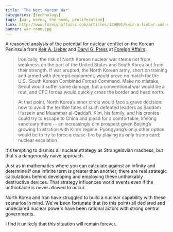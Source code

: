 ```yaml
---
title: 'The Next Korean War'
categories: [technology]
tags: [war, korea, the bomb, proliferation]
link: http://www.foreignaffairs.com/articles/139091/keir-a-lieber-and-daryl-g-press/the-next-korean-war
banner: war-room.jpg
---
```


A reasoned analysis of the potential for nuclear conflict on the Korean Peninsula from [Keir A. Lieber](http://www.foreignaffairs.com/author/keir-a-lieber) and [Daryl G. Press](http://www.foreignaffairs.com/author/daryl-g-press) at [Foreign Affairs](http://www.foreignaffairs.com/).

> Ironically, the risk of North Korean nuclear war stems not from weakness on the part of the United States and South Korea but from their strength. If war erupted, the North Korean army, short on training and armed with decrepit equipment, would prove no match for the U.S.–South Korean Combined Forces Command. Make no mistake, Seoul would suffer some damage, but a conventional war would be a rout, and CFC forces would quickly cross the border and head north.

> At that point, North Korea’s inner circle would face a grave decision: how to avoid the terrible fates of such defeated leaders as Saddam Hussein and Muammar al-Qaddafi. Kim, his family, and his cronies could try to escape to China and plead for a comfortable, lifelong sanctuary there -- an increasingly dim prospect given Beijing’s growing frustration with Kim’s regime. Pyongyang’s only other option would be to try to force a cease-fire by playing its only trump card: nuclear escalation.

It's tempting to dismiss all nuclear strategy as Strangelovian madness, but that's a dangerously na&iuml;ve approach. 

Just as in mathematics where you can calculate against an infinity and determine if one infinite term is greater than another, there are real strategic calculations behind developing and employing these unthinkably destructive devices. That strategy influences world events even if the unthinkable is never allowed to occur. 

North Korea and Iran have struggled to build a nuclear capability with these scenarios in mind. We've been fortunate that (to this point) all declared and undeclared nuclear powers have been rational actors with strong central governments.

I find it unlikely that this situation will remain forever.